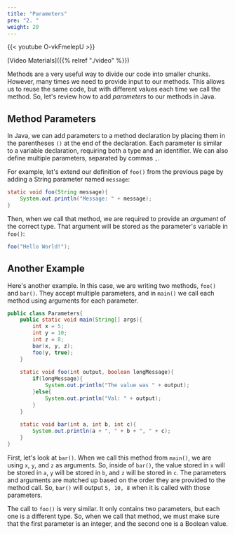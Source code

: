 ```yaml
---
title: "Parameters"
pre: "2. "
weight: 20
---
```


{{< youtube O-vkFmelepU  >}}

[Video Materials]({{% relref "./video" %}})

Methods are a very useful way to divide our code into smaller chunks. However, many times we need to provide input to our methods. This allows us to reuse the same code, but with different values each time we call the method. So, let's review how to add _parameters_ to our methods in Java.

## Method Parameters

In Java, we can add parameters to a method declaration by placing them in the parentheses `()` at the end of the declaration. Each parameter is similar to a variable declaration, requiring both a type and an identifier. We can also define multiple parameters, separated by commas `,`. 

For example, let's extend our definition of `foo()` from the previous page by adding a String parameter named `message`:

```java
static void foo(String message){
    System.out.println("Message: " + message);
}
```

Then, when we call that method, we are required to provide an _argument_ of the correct type. That argument will be stored as the parameter's variable in `foo()`:

```java
foo("Hello World!");
```

## Another Example

Here's another example. In this case, we are writing two methods, `foo()` and `bar()`. They accept multiple parameters, and in `main()` we call each method using arguments for each parameter.

```java
public class Parameters{
    public static void main(String[] args){
        int x = 5;
        int y = 10;
        int z = 8;
        bar(x, y, z);
        foo(y, true);
    }
  
    static void foo(int output, boolean longMessage){
        if(longMessage){
            System.out.println("The value was " + output);
        }else{
            System.out.println("Val: " + output);
        }
    }
  
    static void bar(int a, int b, int c){
        System.out.println(a + ", " + b + ", " + c);
    }
}
```

First, let's look at `bar()`. When we call this method from `main()`, we are using `x`, `y`, and `z` as arguments. So, inside of `bar()`, the value stored in `x` will be stored in `a`, `y` will be stored in `b`, and `z` will be stored in `c`. The parameters and arguments are matched up based on the order they are provided to the method call. So, `bar()` will output `5, 10, 8` when it is called with those parameters.

The call to `foo()` is very similar. It only contains two parameters, but each one is a different type. So, when we call that method, we must make sure that the first parameter is an integer, and the second one is a Boolean value. 
